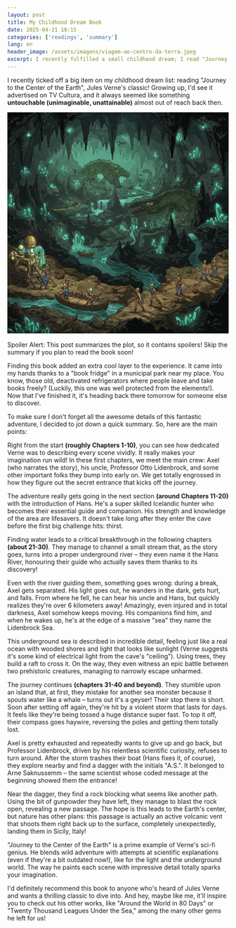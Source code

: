 ```yaml
---
layout: post
title: My Childhood Dream Book
date: 2025-04-21 10:15
categories: ['readings', 'summary']
lang: en
header_image: /assets/imagens/viagem-ao-centro-da-terra.jpeg
excerpt: I recently fulfilled a small childhood dream; I read "Journey to the Center of the Earth", the cl...
---
```


I recently ticked off a big item on my childhood dream list: reading "Journey to the Center of the Earth", Jules Verne's classic! Growing up, I'd see it advertised on TV Cultura, and it always seemed like something **untouchable (unimaginable, unattainable)** almost out of reach back then.

![My childhood Dream Book](/assets/imagens/viagem-ao-centro-da-terra.jpeg)

Spoiler Alert: This post summarizes the plot, so it contains spoilers! Skip the summary if you plan to read the book soon!

Finding this book added an extra cool layer to the experience. It came into my hands thanks to a "book fridge" in a municipal park near my place. You know, those old, deactivated refrigerators where people leave and take books freely? (Luckily, this one was well protected from the elements!). Now that I've finished it, it's heading back there tomorrow for someone else to discover.

To make sure I don't forget all the awesome details of this fantastic adventure, I decided to jot down a quick summary. So, here are the main points:

Right from the start **(roughly Chapters 1-10)**, you can see how dedicated Verne was to describing every scene vividly. It really makes your imagination run wild! In these first chapters, we meet the main crew: Axel (who narrates the story), his uncle, Professor Otto Lidenbrock, and some other important folks they bump into early on. We get totally engrossed in how they figure out the secret entrance that kicks off the journey.

The adventure really gets going in the next section **(around Chapters 11-20)** with the introduction of Hans. He's a super skilled Icelandic hunter who becomes their essential guide and companion. His strength and knowledge of the area are lifesavers. It doesn't take long after they enter the cave before the first big challenge hits: thirst.

Finding water leads to a critical breakthrough in the following chapters **(about 21-30)**. They manage to channel a small stream that, as the story goes, turns into a proper underground river – they even name it the Hans River, honouring their guide who actually saves them thanks to its discovery!

Even with the river guiding them, something goes wrong: during a break, Axel gets separated. His light goes out, he wanders in the dark, gets hurt, and falls. From where he fell, he can hear his uncle and Hans, but quickly realizes they're over 6 kilometers away! Amazingly, even injured and in total darkness, Axel somehow keeps moving. His companions find him, and when he wakes up, he's at the edge of a massive "sea" they name the Lidenbrock Sea.

This underground sea is described in incredible detail, feeling just like a real ocean with wooded shores and light that looks like sunlight (Verne suggests it's some kind of electrical light from the cave's "ceiling"). Using trees, they build a raft to cross it. On the way, they even witness an epic battle between two prehistoric creatures, managing to narrowly escape unharmed.

The journey continues **(chapters 31-40 and beyond)**. They stumble upon an island that, at first, they mistake for another sea monster because it spouts water like a whale – turns out it's a geyser! Their stop there is short. Soon after setting off again, they're hit by a violent storm that lasts for days. It feels like they're being tossed a huge distance super fast. To top it off, their compass goes haywire, reversing the poles and getting them totally lost.

Axel is pretty exhausted and repeatedly wants to give up and go back, but Professor Lidenbrock, driven by his relentless scientific curiosity, refuses to turn around. After the storm trashes their boat (Hans fixes it, of course), they explore nearby and find a dagger with the initials "A.S.". It belonged to Arne Saknussemm – the same scientist whose coded message at the beginning showed them the entrance!

Near the dagger, they find a rock blocking what seems like another path. Using the bit of gunpowder they have left, they manage to blast the rock open, revealing a new passage. The hope is this leads to the Earth's center, but nature has other plans: this passage is actually an active volcanic vent that shoots them right back up to the surface, completely unexpectedly, landing them in Sicily, Italy!

"Journey to the Center of the Earth" is a prime example of Verne's sci-fi genius. He blends wild adventure with attempts at scientific explanations (even if they're a bit outdated now!), like for the light and the underground world. The way he paints each scene with impressive detail totally sparks your imagination.

I'd definitely recommend this book to anyone who's heard of Jules Verne and wants a thrilling classic to dive into. And hey, maybe like me, it'll inspire you to check out his other works, like "Around the World in 80 Days" or "Twenty Thousand Leagues Under the Sea," among the many other gems he left for us!